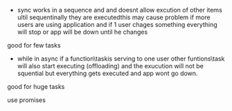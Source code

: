 - sync works in a sequence and and doesnt allow excution of other items ultil sequentinally they are executedthis may cause problem if more users are using application and if 1 user chages something everything will stop or app will be down until he changes

good for few tasks

-  while in async if a function\taskis serving to one user other funtions\task will also start executing (offloading) and the exucution will not be squential but everything gets executed and app wont go down.

good for huge tasks




use promises
